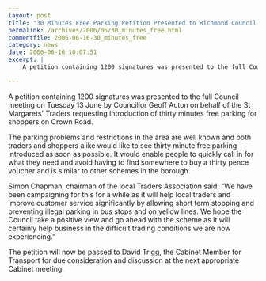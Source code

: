 ```yaml
---
layout: post
title: "30 Minutes Free Parking Petition Presented to Richmond Council "
permalink: /archives/2006/06/30_minutes_free.html
commentfile: 2006-06-16-30_minutes_free
category: news
date: 2006-06-16 10:07:51
excerpt: |
    A petition containing 1200 signatures was presented to the full Council meeting on Tuesday 13 June by Councillor Geoff Acton on behalf of the St Margarets' Traders requesting introduction of thirty minutes free parking for shoppers on Crown Road.

---
```


A petition containing 1200 signatures was presented to the full Council meeting on Tuesday 13 June by Councillor Geoff Acton on behalf of the St Margarets' Traders requesting introduction of thirty minutes free parking for shoppers on Crown Road.

The parking problems and restrictions in the area are well known and both traders and shoppers alike would like to see thirty minute free parking introduced as soon as possible. It would enable people to quickly call in for what they need and avoid having to find somewhere to buy a thirty pence voucher and is similar to other schemes in the borough.

Simon Chapman, chairman of the local Traders Association said; “We have been campaigning for this for a while as it will help local traders and improve customer service significantly by allowing short term stopping and preventing illegal parking in bus stops and on yellow lines. We hope the Council take a positive view and go ahead with the scheme as it will certainly help business in the difficult trading conditions we are now experiencing.”

The petition will now be passed to David Trigg, the Cabinet Member for Transport for due consideration and discussion at the next appropriate Cabinet meeting.
